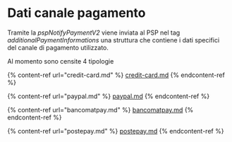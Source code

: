 # Dati canale pagamento

Tramite la _pspNotifyPaymentV2_ viene inviata al PSP nel tag _additionalPaymentInformations_ una struttura che contiene i dati specifici del canale di pagamento utilizzato.

Al momento sono censite 4 tipologie

{% content-ref url="credit-card.md" %}
[credit-card.md](credit-card.md)
{% endcontent-ref %}

{% content-ref url="paypal.md" %}
[paypal.md](paypal.md)
{% endcontent-ref %}

{% content-ref url="bancomatpay.md" %}
[bancomatpay.md](bancomatpay.md)
{% endcontent-ref %}

{% content-ref url="postepay.md" %}
[postepay.md](postepay.md)
{% endcontent-ref %}
